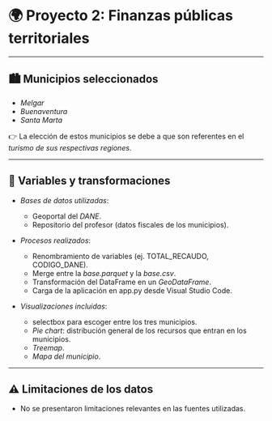 # 🌍 Proyecto 2: Finanzas públicas territoriales

---

## 🏙 Municipios seleccionados
- *Melgar*  
- *Buenaventura*  
- *Santa Marta*  

👉 La elección de estos municipios se debe a que son referentes en el *turismo de sus respectivas regiones*.

---

## 📌 Variables y transformaciones
- *Bases de datos utilizadas*:  
  - Geoportal del *DANE*.  
  - Repositorio del profesor (datos fiscales de los municipios).  

- *Procesos realizados*:  
  - Renombramiento de variables (ej. TOTAL_RECAUDO, CODIGO_DANE).  
  - Merge entre la *base.parquet* y la *base.csv*.  
  - Transformación del DataFrame en un *GeoDataFrame*.  
  - Carga de la aplicación en app.py desde Visual Studio Code.  

- *Visualizaciones incluidas*:  
  - selectbox para escoger entre los tres municipios.  
  - *Pie chart*: distribución general de los recursos que entran en los municipios.  
  - *Treemap*.  
  - *Mapa del municipio*.  

---

## ⚠ Limitaciones de los datos
- No se presentaron limitaciones relevantes en las fuentes utilizadas.  

